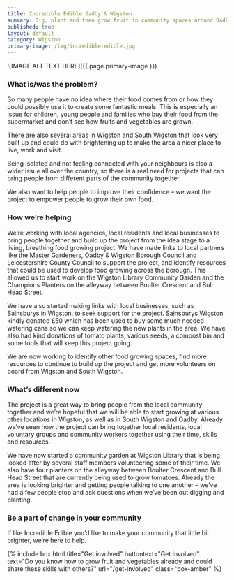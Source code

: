 ```yaml
---
title: Incredible Edible Oadby & Wigston
summary: Dig, plant and then grow fruit in community spaces around Oadby & Wigston borough.
published: true
layout: default
category: Wigston
primary-image: /img/incredible-edible.jpg
---
```


![IMAGE ALT TEXT HERE]({{ page.primary-image }})

### What is/was the problem? 

So many people have no idea where their food comes from or how they could possibly use it to create some fantastic meals. This is especially an issue for children, young people and families who buy their food from the supermarket and don’t see how fruits and vegetables are grown. 

There are also several areas in Wigston and South Wigston that look very built up and could do with brightening up to make the area a nicer place to live, work and visit.

Being isolated and not feeling connected with your neighbours is also a wider issue all over the country, so there is a real need for projects that can bring people from different parts of the community together.

We also want to help people to improve their confidence – we want the project to empower people to grow their own food.

### How we’re helping 

We’re working with local agencies, local residents and local businesses to bring people together and build up the project from the idea stage to a living, breathing food growing project. We have made links to local partners like the Master Gardeners, Oadby & Wigston Borough Council and Leicestershire County Council to support the project, and identify resources that could be used to develop food growing across the borough. This allowed us to start work on the Wigston Library Community Garden and the Champions Planters on the alleyway between Boulter Crescent and Bull Head Street. 

We have also started making links with local businesses, such as Sainsburys in Wigston, to seek support for the project. Sainsburys Wigston kindly donated £50 which has been used to buy some much needed watering cans so we can keep watering the new plants in the area. We have also had kind donations of tomato plants, various seeds, a compost bin and some tools that will keep this project going.

We are now working to identify other food growing spaces, find more resources to continue to build up the project and get more volunteers on board from Wigston and South Wigston.

### What’s different now 

The project is a great way to bring people from the local community together and we’re hopeful that we will be able to start growing at various other locations in Wigston, as well as in South Wigston and Oadby. Already we’ve seen how the project can bring together local residents, local voluntary groups and community workers together using their time, skills and resources.

We have now started a community garden at Wigston Library that is being looked after by several staff members volunteering some of their time. We also have four planters on the alleyway between Boulter Crescent and Bull Head Street that are currently being used to grow tomatoes. Already the area is looking brighter and getting people talking to one another – we’ve had a few people stop and ask questions when we’ve been out digging and planting.

### Be a part of change in your community

If like Incredible Edible you’d like to make your community that little bit brighter, we’re here to help. 

{% include box.html title="Get involved" buttontext="Get Involved" text="Do you know how to grow fruit and vegetables already and could share these skills with others?" url="/get-involved" class="box-amber"  %}
 